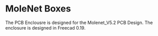 MoleNet Boxes
=============

The PCB Enclousre is designed for the Molenet_V5.2 PCB Design. The enclosure is designed in Freecad 0.19.
